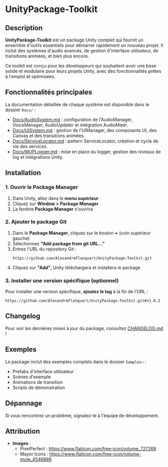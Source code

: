 ﻿# UnityPackage-Toolkit

## Description
**UnityPackage-Toolkit** est un package Unity complet qui fournit un ensemble d'outils essentiels pour démarrer rapidement un nouveau projet. Il inclut des systèmes d'audio avancés, de gestion d'interface utilisateur, de transitions animées, et bien plus encore.

Ce toolkit est conçu pour les développeurs qui souhaitent avoir une base solide et modulaire pour leurs projets Unity, avec des fonctionnalités prêtes à l'emploi et optimisées.

## Fonctionnalités principales

La documentation détaillée de chaque système est disponible dans le dossier `Docs/` :

- [Docs/AudioSystem.md](Docs/AudioSystem.md) : configuration de l'AudioManager, VoiceManager, AudioUpdater et intégration AudioMixer.
- [Docs/UISystem.md](Docs/UISystem.md) : gestion de l'UIManager, des composants UI, des Canvas et des transitions animées.
- [Docs/ServiceLocator.md](Docs/ServiceLocator.md) : pattern ServiceLocator, création et cycle de vie des services.
- [Docs/MUPLogger.md](Docs/MUPLogger.md) : mise en place du logger, gestion des niveaux de log et intégrations Unity.

## Installation

### 1. Ouvrir le Package Manager
1. Dans Unity, allez dans le **menu supérieur**
2. Cliquez sur **Window > Package Manager**
3. La fenêtre **Package Manager** s'ouvrira

### 2. Ajouter le package Git
1. Dans le **Package Manager**, cliquez sur le bouton **+** (coin supérieur gauche)
2. Sélectionnez **"Add package from git URL..."**
3. Entrez l'URL du repository Git :
   ```
   https://github.com/AlexandreFlanquart/UnityPackage-Toolkit.git
   ```
4. Cliquez sur **"Add"**, Unity téléchargera et installera le package

### 3. Installer une version spécifique (optionnel)
Pour installer une version spécifique, **ajoutez le tag** à la fin de l'URL :
```
https://github.com/AlexandreFlanquart/UnityPackage-Toolkit.git#v1.0.2
```

## Changelog
Pour voir les dernières mises à jour du package, consultez [CHANGELOG.md](CHANGELOG.md) !

## Exemples
Le package inclut des exemples complets dans le dossier `Samples~` :
- Prefabs d'interface utilisateur
- Scènes d'exemple
- Animations de transition
- Scripts de démonstration

## Dépannage
Si vous rencontrez un problème, signalez-le à l'équipe de développement.

## Attribution
- **Images** :
  - PixelPerfect : https://www.flaticon.com/free-icon/volume_727269
  - Mayor Icons : https://www.flaticon.com/free-icon/volume-mute_4546899

